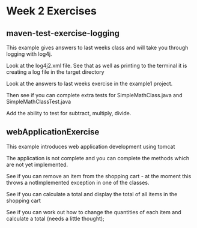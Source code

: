 # Week 2 Exercises

## maven-test-exercise-logging

This example gives answers to last weeks class and  will take you through logging with log4j. 

Look at the log4j2.xml file. 
See  that as well as printing to the terminal it is creating a log file in the target directory

Look at the answers to last weeks exercise in the example1 project. 

Then see if you can complete extra tests for SimpleMathClass.java and SimpleMathClassTest.java

Add the ability to test for subtract, multiply, divide.

## webApplicationExercise

This example introduces web application development using tomcat

The application is not complete and you can complete the methods which are not yet implemented. 

See if you can remove an item from the shopping cart - at the moment this throws a notImplemented exception in one of the classes.

See if you can calculate a total and display the total of all items in the shopping cart

See if you can work out how to change the quantities  of each item and calculate a total (needs a little thought);
